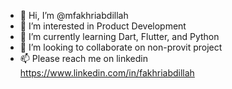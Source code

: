 - 👋 Hi, I’m @mfakhriabdillah
- 👀 I’m interested in Product Development
- 🌱 I’m currently learning Dart, Flutter, and Python
- 💞️ I’m looking to collaborate on non-provit project
- 📫 Please reach me on linkedin https://www.linkedin.com/in/fakhriabdillah

<!---
mfakhriabdillah/mfakhriabdillah is a ✨ special ✨ repository because its `README.md` (this file) appears on your GitHub profile.
You can click the Preview link to take a look at your changes.
--->
